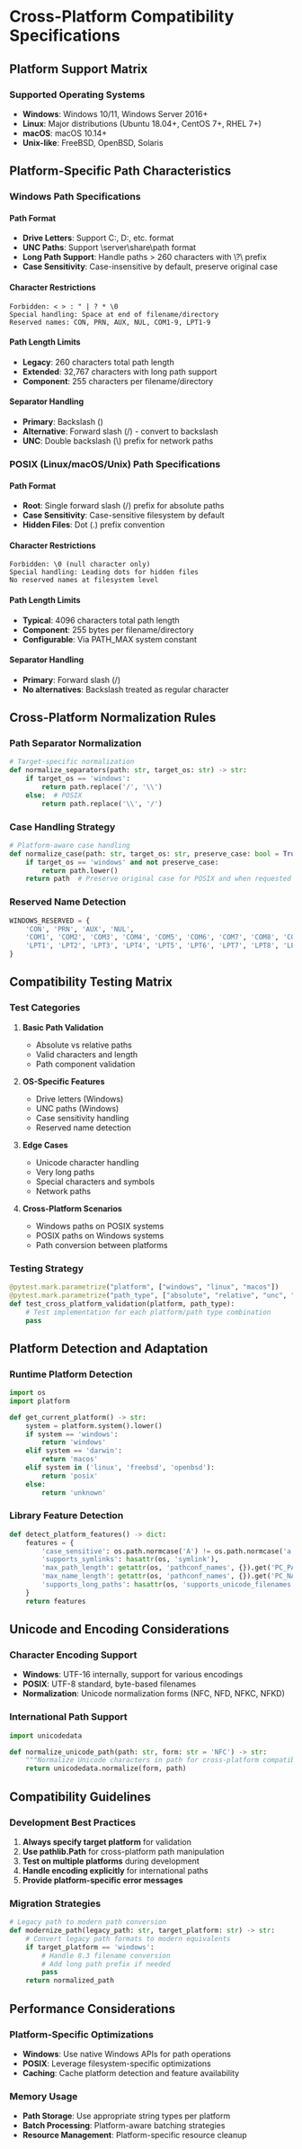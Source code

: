 # Cross-Platform Compatibility Specifications

## Platform Support Matrix

### Supported Operating Systems
- **Windows**: Windows 10/11, Windows Server 2016+
- **Linux**: Major distributions (Ubuntu 18.04+, CentOS 7+, RHEL 7+)
- **macOS**: macOS 10.14+
- **Unix-like**: FreeBSD, OpenBSD, Solaris

## Platform-Specific Path Characteristics

### Windows Path Specifications

#### Path Format
- **Drive Letters**: Support C:, D:, etc. format
- **UNC Paths**: Support \\server\share\path format
- **Long Path Support**: Handle paths > 260 characters with \\?\ prefix
- **Case Sensitivity**: Case-insensitive by default, preserve original case

#### Character Restrictions
```
Forbidden: < > : " | ? * \0
Special handling: Space at end of filename/directory
Reserved names: CON, PRN, AUX, NUL, COM1-9, LPT1-9
```

#### Path Length Limits
- **Legacy**: 260 characters total path length
- **Extended**: 32,767 characters with long path support
- **Component**: 255 characters per filename/directory

#### Separator Handling
- **Primary**: Backslash (\)
- **Alternative**: Forward slash (/) - convert to backslash
- **UNC**: Double backslash (\\) prefix for network paths

### POSIX (Linux/macOS/Unix) Path Specifications

#### Path Format
- **Root**: Single forward slash (/) prefix for absolute paths
- **Case Sensitivity**: Case-sensitive filesystem by default
- **Hidden Files**: Dot (.) prefix convention

#### Character Restrictions
```
Forbidden: \0 (null character only)
Special handling: Leading dots for hidden files
No reserved names at filesystem level
```

#### Path Length Limits
- **Typical**: 4096 characters total path length
- **Component**: 255 bytes per filename/directory
- **Configurable**: Via PATH_MAX system constant

#### Separator Handling
- **Primary**: Forward slash (/)
- **No alternatives**: Backslash treated as regular character

## Cross-Platform Normalization Rules

### Path Separator Normalization
```python
# Target-specific normalization
def normalize_separators(path: str, target_os: str) -> str:
    if target_os == 'windows':
        return path.replace('/', '\\')
    else:  # POSIX
        return path.replace('\\', '/')
```

### Case Handling Strategy
```python
# Platform-aware case handling
def normalize_case(path: str, target_os: str, preserve_case: bool = True) -> str:
    if target_os == 'windows' and not preserve_case:
        return path.lower()
    return path  # Preserve original case for POSIX and when requested
```

### Reserved Name Detection
```python
WINDOWS_RESERVED = {
    'CON', 'PRN', 'AUX', 'NUL',
    'COM1', 'COM2', 'COM3', 'COM4', 'COM5', 'COM6', 'COM7', 'COM8', 'COM9',
    'LPT1', 'LPT2', 'LPT3', 'LPT4', 'LPT5', 'LPT6', 'LPT7', 'LPT8', 'LPT9'
}
```

## Compatibility Testing Matrix

### Test Categories
1. **Basic Path Validation**
   - Absolute vs relative paths
   - Valid characters and length
   - Path component validation

2. **OS-Specific Features**
   - Drive letters (Windows)
   - UNC paths (Windows)
   - Case sensitivity handling
   - Reserved name detection

3. **Edge Cases**
   - Unicode character handling
   - Very long paths
   - Special characters and symbols
   - Network paths

4. **Cross-Platform Scenarios**
   - Windows paths on POSIX systems
   - POSIX paths on Windows systems
   - Path conversion between platforms

### Testing Strategy
```python
@pytest.mark.parametrize("platform", ["windows", "linux", "macos"])
@pytest.mark.parametrize("path_type", ["absolute", "relative", "unc", "long"])
def test_cross_platform_validation(platform, path_type):
    # Test implementation for each platform/path type combination
    pass
```

## Platform Detection and Adaptation

### Runtime Platform Detection
```python
import os
import platform

def get_current_platform() -> str:
    system = platform.system().lower()
    if system == 'windows':
        return 'windows'
    elif system == 'darwin':
        return 'macos'
    elif system in ('linux', 'freebsd', 'openbsd'):
        return 'posix'
    else:
        return 'unknown'
```

### Library Feature Detection
```python
def detect_platform_features() -> dict:
    features = {
        'case_sensitive': os.path.normcase('A') != os.path.normcase('a'),
        'supports_symlinks': hasattr(os, 'symlink'),
        'max_path_length': getattr(os, 'pathconf_names', {}).get('PC_PATH_MAX', 4096),
        'max_name_length': getattr(os, 'pathconf_names', {}).get('PC_NAME_MAX', 255),
        'supports_long_paths': hasattr(os, 'supports_unicode_filenames'),
    }
    return features
```

## Unicode and Encoding Considerations

### Character Encoding Support
- **Windows**: UTF-16 internally, support for various encodings
- **POSIX**: UTF-8 standard, byte-based filenames
- **Normalization**: Unicode normalization forms (NFC, NFD, NFKC, NFKD)

### International Path Support
```python
import unicodedata

def normalize_unicode_path(path: str, form: str = 'NFC') -> str:
    """Normalize Unicode characters in path for cross-platform compatibility."""
    return unicodedata.normalize(form, path)
```

## Compatibility Guidelines

### Development Best Practices
1. **Always specify target platform** for validation
2. **Use pathlib.Path** for cross-platform path manipulation
3. **Test on multiple platforms** during development
4. **Handle encoding explicitly** for international paths
5. **Provide platform-specific error messages**

### Migration Strategies
```python
# Legacy path to modern path conversion
def modernize_path(legacy_path: str, target_platform: str) -> str:
    # Convert legacy path formats to modern equivalents
    if target_platform == 'windows':
        # Handle 8.3 filename conversion
        # Add long path prefix if needed
        pass
    return normalized_path
```

## Performance Considerations

### Platform-Specific Optimizations
- **Windows**: Use native Windows APIs for path operations
- **POSIX**: Leverage filesystem-specific optimizations
- **Caching**: Cache platform detection and feature availability

### Memory Usage
- **Path Storage**: Use appropriate string types per platform
- **Batch Processing**: Platform-aware batching strategies
- **Resource Management**: Platform-specific resource cleanup